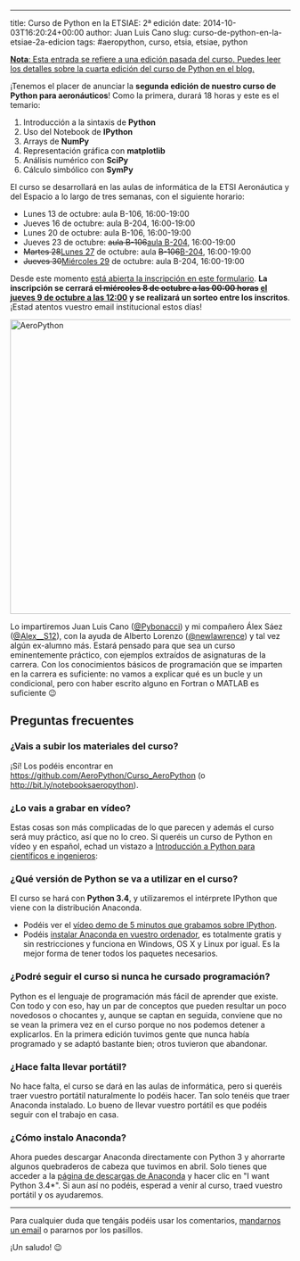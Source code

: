 ---
title: Curso de Python en la ETSIAE: 2ª edición
date: 2014-10-03T16:20:24+00:00
author: Juan Luis Cano
slug: curso-de-python-en-la-etsiae-2a-edicion
tags: #aeropython, curso, etsia, etsiae, python

<ins datetime="2015-10-15T10:36:08+00:00"><strong>Nota</strong>: Esta entrada se refiere a una edición pasada del curso. Puedes leer los detalles sobre la <a href="http://pybonacci.org/2015/10/15/curso-de-python-en-la-etsiae-4a-edicion/" title="Curso de Python en la ETSIAE: 4ª edición">cuarta edición del curso de Python</a> en el blog.</ins>

¡Tenemos el placer de anunciar la **segunda edición de nuestro curso de Python para aeronáuticos**! Como la primera, durará 18 horas y este es el temario:

  1. Introducción a la sintaxis de **Python**
  2. Uso del Notebook de **IPython**
  3. Arrays de **NumPy**
  4. Representación gráfica con **matplotlib**
  5. Análisis numérico con **SciPy**
  6. Cálculo simbólico con **SymPy**

El curso se desarrollará en las aulas de informática de la ETSI Aeronáutica y del Espacio a lo largo de tres semanas, con el siguiente horario:

  * Lunes 13 de octubre: aula B-106, 16:00-19:00
  * Jueves 16 de octubre: aula B-204, 16:00-19:00
  * Lunes 20 de octubre: aula B-106, 16:00-19:00
  * Jueves 23 de octubre: <del datetime="2014-10-24T09:33:37+00:00">aula B-106</del><ins datetime="2014-10-24T09:33:37+00:00">aula B-204</ins>, 16:00-19:00
  * <del datetime="2014-10-24T09:33:37+00:00">Martes 28</del><ins datetime="2014-10-24T09:33:37+00:00">Lunes 27</ins> de octubre: aula <del datetime="2014-10-24T09:33:37+00:00">B-106</del><ins datetime="2014-10-24T09:33:37+00:00">B-204</ins>, 16:00-19:00
  * <del datetime="2014-10-24T09:33:37+00:00">Jueves 30</del><ins datetime="2014-10-24T09:33:37+00:00">Miércoles 29</ins> de octubre: aula B-204, 16:00-19:00

<!--more-->

Desde este momento [está abierta la inscripción en este formulario](http://goo.gl/forms/0TeouPSwHU). **La inscripción se cerrará <del datetime="2014-10-06T20:08:04+00:00">el miércoles 8 de octubre a las 00:00 horas</del> <ins datetime="2014-10-06T20:08:04+00:00">el jueves 9 de octubre a las 12:00</ins> y se realizará un sorteo entre los inscritos**. ¡Estad atentos vuestro email institucional estos días!

[<img src="http://new.pybonacci.org/images/2014/10/aeropython.jpg" alt="AeroPython" width="600" height="528" class="aligncenter size-medium wp-image-2754" />](http://new.pybonacci.org/images/2014/10/aeropython.jpg)

Lo impartiremos Juan Luis Cano ([@Pybonacci](http://twitter.com/Pybonacci)) y mi compañero Álex Sáez ([@Alex__S12](http://twitter.com/Alex__S12)), con la ayuda de Alberto Lorenzo ([@newlawrence](http://twitter.com/newlawrence)) y tal vez algún ex-alumno más. Estará pensado para que sea un curso eminentemente práctico, con ejemplos extraídos de asignaturas de la carrera. Con los conocimientos básicos de programación que se imparten en la carrera es suficiente: no vamos a explicar qué es un bucle y un condicional, pero con haber escrito alguno en Fortran o MATLAB es suficiente 😉

## Preguntas frecuentes

### ¿Vais a subir los materiales del curso?

¡Sí! Los podéis encontrar en <https://github.com/AeroPython/Curso_AeroPython> (o <http://bit.ly/notebooksaeropython>).

### ¿Lo vais a grabar en vídeo?

Estas cosas son más complicadas de lo que parecen y además el curso será muy práctico, así que no lo creo. Si queréis un curso de Python en vídeo y en español, echad un vistazo a [Introducción a Python para científicos e ingenieros](http://bit.ly/curso-python-vid):



### ¿Qué versión de Python se va a utilizar en el curso?

El curso se hará con **Python 3.4**, y utilizaremos el intérprete IPython que viene con la distribución Anaconda.

  * Podéis ver el [vídeo demo de 5 minutos que grabamos sobre IPython](http://youtu.be/C0D9KQdigGk).
  * Podéis [instalar Anaconda en vuestro ordenador](http://continuum.io/downloads), es totalmente gratis y sin restricciones y funciona en Windows, OS X y Linux por igual. Es la mejor forma de tener todos los paquetes necesarios.

### ¿Podré seguir el curso si nunca he cursado programación?

Python es el lenguaje de programación más fácil de aprender que existe. Con todo y con eso, hay un par de conceptos que pueden resultar un poco novedosos o chocantes y, aunque se captan en seguida, conviene que no se vean la primera vez en el curso porque no nos podemos detener a explicarlos. En la primera edición tuvimos gente que nunca había programado y se adaptó bastante bien; otros tuvieron que abandonar.

### ¿Hace falta llevar portátil?

No hace falta, el curso se dará en las aulas de informática, pero si queréis traer vuestro portátil naturalmente lo podéis hacer. Tan solo tenéis que traer Anaconda instalado. Lo bueno de llevar vuestro portátil es que podéis seguir con el trabajo en casa.

### ¿Cómo instalo Anaconda?

Ahora puedes descargar Anaconda directamente con Python 3 y ahorrarte algunos quebraderos de cabeza que tuvimos en abril. Solo tienes que acceder a la [página de descargas de Anaconda](http://continuum.io/downloads) y hacer clic en "I want Python 3.4*". Si aun así no podéis, esperad a venir al curso, traed vuestro portátil y os ayudaremos.

* * *

Para cualquier duda que tengáis podéis usar los comentarios, [mandarnos un email](http://pybonacci.org/contacto/) o pararnos por los pasillos.

¡Un saludo! 😉